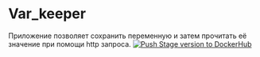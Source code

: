 # Var_keeper

Приложение позволяет сохранить переменную и затем прочитать её значение при помощи http запроса.
[![Push Stage version to DockerHub](https://github.com/At1set/var_keeper/actions/workflows/staging.yml/badge.svg)](https://github.com/At1set/var_keeper/actions/workflows/staging.yml)

